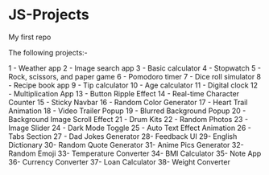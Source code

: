 # JS-Projects

My first repo

The following projects:-

1 - Weather app
2 - Image search app
3 - Basic calculator
4 - Stopwatch
5 - Rock, scissors, and paper game
6 - Pomodoro timer
7 - Dice roll simulator
8 - Recipe book app
9 - Tip calculator
10 - Age calculator
11 - Digital clock
12 - Multiplication App
13 - Button Ripple Effect
14 - Real-time Character Counter
15 - Sticky Navbar
16 - Random Color Generator
17 - Heart Trail Animation
18 - Video Trailer Popup
19 - Blurred Background Popup
20 - Background Image Scroll Effect
21 - Drum Kits
22 - Random Photos
23 - Image Slider
24 - Dark Mode Toggle
25 - Auto Text Effect Animation
26 - Tabs Section
27 - Dad Jokes Generator
28- Feedback UI
29- English Dictionary
30- Random Quote Generator
31- Anime Pics Generator
32- Random Emoji
33- Temperature Converter
34- BMI Calculator
35- Note App
36- Currency Converter
37- Loan Calculator
38- Weight Converter
